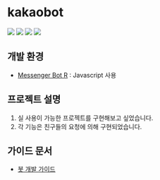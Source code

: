 # kakaobot

![](https://img.shields.io/github/commit-activity/y/Tanya58/kakaobot)
![](https://img.shields.io/github/commit-activity/m/Tanya58/kakaobot)
![](https://img.shields.io/github/commit-activity/w/Tanya58/kakaobot)
![](https://img.shields.io/github/last-commit/Tanya58/kakaobot)


## 개발 환경

- [Messenger Bot R](https://play.google.com/store/apps/details?id=com.xfl.msgbot) : Javascript 사용

## 프로젝트 설명
1. 실 사용이 가능한 프로젝트를 구현해보고 싶었습니다. 
2. 각 기능은 친구들의 요청에 의해 구현되었습니다. 

## 가이드 문서
- [봇 개발 가이드](https://github.com/Tanya58/kakaobot/tree/master/docs)